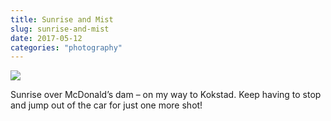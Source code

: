 ```yaml
---
title: Sunrise and Mist
slug: sunrise-and-mist
date: 2017-05-12
categories: "photography"
---
```


<p><img src="http://res.cloudinary.com/dy6grlu8z/image/upload/v1558841649/eydwrks3gqlikiybjgx9.jpg"/></p>
<p>Sunrise over McDonald’s dam – on my way to Kokstad. Keep having to stop and jump out of the car for just one more shot!</p>







